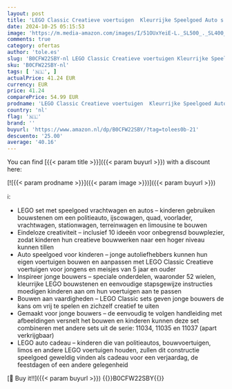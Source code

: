```yaml
---
layout: post
title: 'LEGO Classic Creatieve voertuigen  Kleurrijke Speelgoed Auto s en meer  Bouwpakket voor Kinderen  Cadeau voor Jongens en Meisjes vanaf 5 Jaar 11036'
date: 2024-10-25 05:15:53
image: 'https://m.media-amazon.com/images/I/51OUxYeiE-L._SL500_._SL400_.jpg'
comments: true
category: ofertas
author: 'tole.es'
slug: 'B0CFW22SBY-nl LEGO Classic Creatieve voertuigen Kleurrijke Speelgoed...'
sku: 'B0CFW22SBY-nl'
tags: [ '🇳🇱', ]
actualPrice: 41.24 EUR
currency: EUR
price: 41.24
comparePrice: 54.99 EUR
prodname: 'LEGO Classic Creatieve voertuigen  Kleurrijke Speelgoed Auto s en meer  Bouwpakket voor Kinderen  Cadeau voor Jongens en Meisjes vanaf 5 Jaar 11036'
country: 'nl'
flag: '🇳🇱'
brand: ''
buyurl: 'https://www.amazon.nl/dp/B0CFW22SBY/?tag=tolees0b-21'
descuento: '25.00'
average: '40.16'
---
```


You can find [{{< param title >}}]({{< param buyurl >}}) with a discount here:

[![{{< param prodname >}}]({{< param image >}})]({{< param buyurl >}})

ℹ️:

- LEGO set met speelgoed vrachtwagen en autos – kinderen gebruiken bouwstenen om een politieauto, ijscowagen, quad, voorlader, vrachtwagen, stationwagen, terreinwagen en limousine te bouwen
- Eindeloze creativiteit – inclusief 10 ideeën voor onbegrensd bouwplezier, zodat kinderen hun creatieve bouwwerken naar een hoger niveau kunnen tillen
- Auto speelgoed voor kinderen – jonge autoliefhebbers kunnen hun eigen voertuigen bouwen en aanpassen met LEGO Classic Creatieve voertuigen voor jongens en meisjes van 5 jaar en ouder
- Inspireer jonge bouwers – speciale onderdelen, waaronder 52 wielen, kleurrijke LEGO bouwstenen en eenvoudige stapsgewijze instructies moedigen kinderen aan om hun voertuigen aan te passen
- Bouwen aan vaardigheden – LEGO Classic sets geven jonge bouwers de kans om vrij te spelen en zichzelf creatief te uiten
- Gemaakt voor jonge bouwers – de eenvoudig te volgen handleiding met afbeeldingen versnelt het bouwen en kinderen kunnen deze set combineren met andere sets uit de serie: 11034, 11035 en 11037 (apart verkrijgbaar)
- LEGO auto cadeau – kinderen die van politieautos, bouwvoertuigen, limos en andere LEGO voertuigen houden, zullen dit constructie speelgoed geweldig vinden als cadeau voor een verjaardag, de feestdagen of een andere gelegenheid

[🛒 Buy it!!]({{< param buyurl >}})
{{<world>}}B0CFW22SBY{{</world>}}
